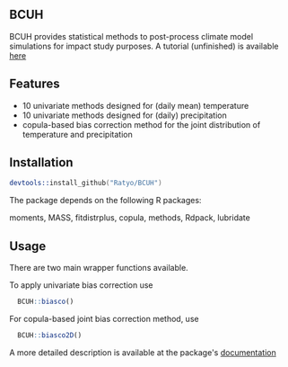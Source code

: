 ## BCUH

BCUH provides statistical methods to post-process climate model simulations for impact study purposes. A tutorial (unfinished) is available [here](https://RatyO.github.io/BCUH)

## Features

 - 10 univariate methods designed for (daily mean) temperature
 - 10 univariate methods designed for (daily) precipitation
 - copula-based bias correction method for the joint distribution of temperature and precipitation
 
## Installation

```s
devtools::install_github("Ratyo/BCUH")
```

The package depends on the following R packages:

moments,
MASS,
fitdistrplus,
copula,
methods,
Rdpack,
lubridate

## Usage

There are two main wrapper functions available. 

To apply univariate bias correction use

```r
  BCUH::biasco()
```

For copula-based joint bias correction method, use

```r
  BCUH::biasco2D()
```


A more detailed description is available at the package's [documentation](https://RatyO.github.io/BCUH/rd.html)

